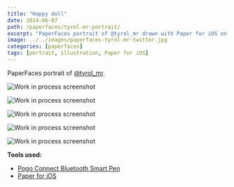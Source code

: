 ```yaml
---
title: "Happy doll"
date: 2014-06-07
path: /paperfaces/tyrol-mr-portrait/
excerpt: "PaperFaces portrait of @tyrol_mr drawn with Paper for iOS on an iPad."
image: ../../images/paperfaces-tyrol-mr-twitter.jpg
categories: [paperfaces]
tags: [portrait, illustration, Paper for iOS]
---
```


PaperFaces portrait of [@tyrol_mr](https://twitter.com/tyrol_mr).

![Work in process screenshot](../../images/paperfaces-tyrol-mr-process-1-lg.jpg)

![Work in process screenshot](../../images/paperfaces-tyrol-mr-process-2-lg.jpg)

![Work in process screenshot](../../images/paperfaces-tyrol-mr-process-3-lg.jpg)

![Work in process screenshot](../../images/paperfaces-tyrol-mr-process-4-lg.jpg)

![Work in process screenshot](../../images/paperfaces-tyrol-mr-process-5-lg.jpg)

**Tools used:**

- [Pogo Connect Bluetooth Smart Pen](https://www.amazon.com/gp/product/B009K448L4/ref=as_li_ss_tl?ie=UTF8&camp=1789&creative=390957&creativeASIN=B009K448L4&linkCode=as2&tag=mademist-20)
- [Paper for iOS](https://paper.bywetransfer.com/)
